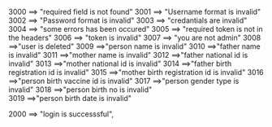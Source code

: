 3000 ==> "required field is not found"
3001 ==> "Username format is invalid"
3002 ==> "Password format is invalid"
3003 ==> "credantials are invalid"
3004 ==> "some errors has been occured"
3005 ==> "required token is not in the headers"
3006 ==> "token is invalid"
3007 ==> "you are not admin"
3008 ==>"user is deleted"
3009 ==>"person name is invalid"
3010 ==>"father name is invalid" 
3011 ==>"mother name is invalid"
3012 ==>"father national id is invalid"
3013 ==>"mother national id is invalid"
3014 ==>"father birth registration id is invalid"
3015 ==>"mother birth registration id is invalid"
3016 ==>"person birth vaccine id is invalid"
3017 ==>"person gender type is invalid" 
3018 ==>"person birth no is invalid"  
3019 ==>"person birth date is invalid"

2000 ==> "login is successsful",